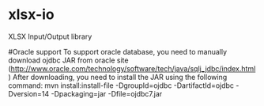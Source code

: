 # xlsx-io
XLSX Input/Output library

#Oracle support
To support oracle database, you need to manually download ojdbc JAR from oracle site (http://www.oracle.com/technology/software/tech/java/sqlj_jdbc/index.html)
After downloading, you need to install the JAR using the following command:
mvn install:install-file -DgroupId=ojdbc -DartifactId=ojdbc -Dversion=14 -Dpackaging=jar -Dfile=ojdbc7.jar

